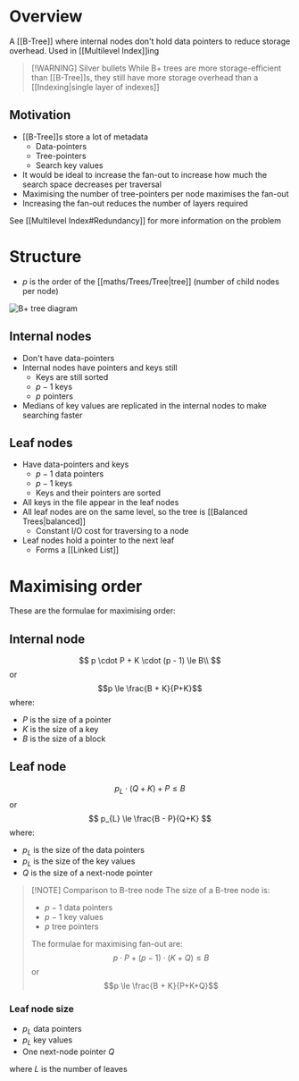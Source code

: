 # Overview
A [[B-Tree]] where internal nodes don't hold data pointers to reduce storage overhead. Used in [[Multilevel Index]]ing

> [!WARNING] Silver bullets
> While B+ trees are more storage-efficient than [[B-Tree]]s, they still have more storage overhead than a [[Indexing|single layer of indexes]]

## Motivation
- [[B-Tree]]s store a lot of metadata
	- Data-pointers
	- Tree-pointers
	- Search key values
- It would be ideal to increase the fan-out to increase how much the search space decreases per traversal
- Maximising the number of tree-pointers per node maximises the fan-out
- Increasing the fan-out reduces the number of layers required

See [[Multilevel Index#Redundancy]] for more information on the problem

# Structure
- $p$ is the order of the [[maths/Trees/Tree|tree]] (number of child nodes per node)

![B+ tree diagram](https://i.stack.imgur.com/qEXGR.png)

## Internal nodes
- Don't have data-pointers
- Internal nodes have pointers and keys still
	- Keys are still sorted
	- $p - 1$ keys
	- $p$ pointers
- Medians of key values are replicated in the internal nodes to make searching faster

## Leaf nodes
- Have data-pointers and keys
	- $p - 1$ data pointers
	- $p - 1$ keys
	- Keys and their pointers are sorted
- All keys in the file appear in the leaf nodes
- All leaf nodes are on the same level, so the tree is [[Balanced Trees|balanced]]
	- Constant I/O cost for traversing to a node
- Leaf nodes hold a pointer to the next leaf
	- Forms a [[Linked List]]

# Maximising order
These are the formulae for maximising order:

## Internal node

$$
p \cdot P + K \cdot (p - 1) \le B\\
$$
or
$$p \le \frac{B + K}{P+K}$$
where:
- $P$ is the size of a pointer
- $K$ is the size of a key
- $B$ is the size of a block

## Leaf node
$$p_{L} \cdot (Q + K) + P \le B$$
or
$$
p_{L} \le \frac{B - P}{Q+K}
$$
where:
- $p_{L}$ is the size of the data pointers
- $p_{L}$ is the size of the key values
- $Q$ is the size of a next-node pointer

>[!NOTE] Comparison to B-tree node
>The size of a B-tree node is:
>- $p - 1$ data pointers
>- $p - 1$ key values
>- $p$ tree pointers
>
>The formulae for maximising fan-out are:
>$$p \cdot P + (p - 1) \cdot (K + Q) \le B$$
>or
>$$p \le \frac{B + K}{P+K+Q}$$

### Leaf node size
- $p_L$ data pointers
- $p_L$ key values
- One next-node pointer $Q$

where $L$ is the number of leaves